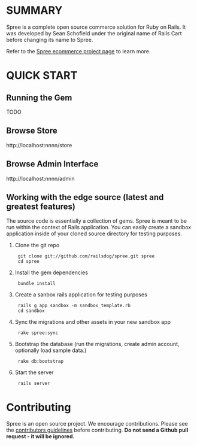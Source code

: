 SUMMARY
=======

Spree is a complete open source commerce solution for Ruby on Rails.
It was developed by Sean Schofield under the original name of Rails
Cart before changing its name to Spree.

Refer to the [Spree ecommerce project page](http://spreecommerce.com)
to learn more.


QUICK START
===========

Running the Gem
---------------

TODO


Browse Store
------------

http://localhost:nnnn/store

Browse Admin Interface
----------------------

http://localhost:nnnn/admin



Working with the edge source (latest and greatest features)
-----------------------------------------------------------

The source code is essentially a collection of gems.  Spree is meant to be run within the context of Rails application.  You can easily create a sandbox application inside of your cloned source directory for testing purposes.


1. Clone the git repo

        git clone git://github.com/railsdog/spree.git spree
        cd spree

2. Install the gem dependencies

        bundle install

3. Create a sanbox rails application for testing purposes

        rails g app sandbox -m sandbox_template.rb
        cd sandbox

4. Sync the migrations and other assets in your new sandbox app

        rake spree:sync

5. Bootstrap the database (run the migrations, create admin account, optionally load sample data.)

        rake db:bootstrap

6. Start the server

        rails server


Contributing
============
           
Spree is an open source project.  We encourage contributions.  Please see the [contributors guidelines](http://spreecommerce.com/documentation/contributing_to_spree.html) before contributing.  **Do not send a Github pull request - it will be ignored.**